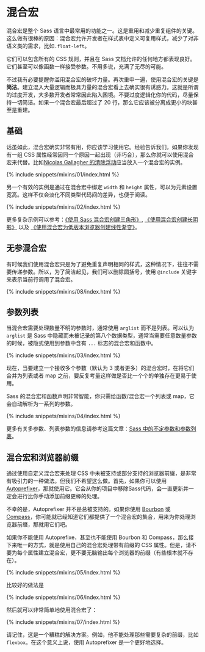 
# 混合宏

混合宏是整个 Sass 语言中最常用的功能之一。这是重用和减少重复组件的关键。这么做有很棒的原因：混合宏允许开发者在样式表中定义可复用样式，减少了对非语义类的需求，比如`.float-left`。

它们可以包含所有的 CSS 规则，并且在 Sass 文档允许的任何地方都表现良好。它们甚至可以像函数一样接受参数。不用多说，充满了无尽的可能。

不过我有必要提醒你滥用混合宏的破坏力量。再次重申一遍，使用混合宏的关键是**简洁**。建立混入大量逻辑而极具力量的混合宏看上去确实很有诱惑力。这就是所谓的过度开发，大多数开发者常常因此陷入困境。不要过度逻辑化你的代码，尽量保持一切简洁。如果一个混合宏最后超过了 20 行，那么它应该被分离成更小的块甚至是重建。

## 基础

话虽如此，混合宏确实非常有用，你应该学习使用它。经验告诉我们，如果你发现有一组 CSS 属性经常因同一个原因一起出现（非巧合），那么你就可以使用混合宏来代替。比如[Nicolas Gallagher 的清除浮动](http://nicolasgallagher.com/micro-clearfix-hack/)应当放入一个混合宏的实例。

{% include snippets/mixins/01/index.html %}

另一个有效的实例是通过在混合宏中绑定 `width` 和 `height` 属性，可以为元素设置宽高。这样不仅会淡化不同类型代码间的差异，也便于阅读。

{% include snippets/mixins/02/index.html %}

更多复杂示例可以参考：[《使用 Sass 混合宏创建三角形》](http://www.sitepoint.com/sass-mixin-css-triangles/), [《使用混合宏创建长阴影》](http://www.sitepoint.com/ultimate-long-shadow-sass-mixin/) 以及 [《使用混合宏为低版本浏览器创建线性渐变》](http://www.sitepoint.com/building-linear-gradient-mixin-sass/)。

## 无参混合宏

有时候我们使用混合宏只是为了避免重复声明相同的样式，这种情况下，往往不需要传递参数。所以，为了简洁起见，我们可以删除圆括号，使用 `@include` 关键字来表示当前行调用了混合宏。

{% include snippets/mixins/08/index.html %}

## 参数列表

当混合宏需要处理数量不明的参数时，通常使用 `arglist` 而不是列表。可以认为 `arglist` 是 Sass 中隐藏而未被记录的第八个数据类型，通常当需要任意数量参数的时候，被隐式使用到参数中含有 `...` 标志的混合宏和函数中。

{% include snippets/mixins/03/index.html %}

现在，当要建立一个接收多个参数（默认为 3 或者更多）的混合宏时，在将它们合并为列表或者 map 之前，要反复考量这样做是否比一个个的单独存在更易于使用。

Sass 的混合宏和函数声明非常智能，你只需给函数/混合宏一个列表或 map，它会自动解析为一系列的参数。

{% include snippets/mixins/04/index.html %}

更多有关多参数、列表参数的信息请参考这篇文章：[Sass 中的不定参数和参数列表](http://www.sitepoint.com/sass-multiple-arguments-lists-or-arglist/)。
  
## 混合宏和浏览器前缀

通过使用自定义混合宏来处理 CSS 中未被支持或部分支持的浏览器前缀，是非常有吸引力的一种做法。但我们不希望这么做。首先，如果你可以使用 [Autoprefixer](https://github.com/postcss/autoprefixer)，那就使用它。它会从你的项目中移除Sass代码，会一直更新并一定会进行比你手动添加前缀更棒的处理。

不幸的是，Autoprefixer 并不是总被支持的。如果你使用 [Bourbon](http://bourbon.io/) 或 [Compass](http://compass-style.org/)，你可能就已经知道它们都提供了一个混合宏的集合，用来为你处理浏览器前缀，那就用它们吧。

如果你不能使用 Autoprefixe，甚至也不能使用 Bourbon 和 Compass，那么接下来唯一的方式，就是使用自己的混合宏处理带有前缀的 CSS 属性。但是，请不要为每个属性建立混合宏，更不要无脑输出每个浏览器的前缀（有些根本就不存在）。

{% include snippets/mixins/05/index.html %}

比较好的做法是

{% include snippets/mixins/06/index.html %}

然后就可以非常简单地使用混合宏了：

{% include snippets/mixins/07/index.html %}

请记住，这是一个糟糕的解决方案。例如，他不能处理那些需要复杂的前缀，比如 `flexbox`。在这个意义上说，使用 Autoprefixer 是一个更好地选择。
